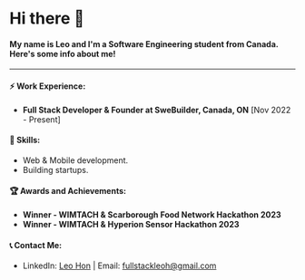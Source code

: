 # Hi there 👋

#### My name is Leo and I'm a Software Engineering student from Canada. Here's some info about me!

---

#### ⚡ Work Experience:
- **Full Stack Developer & Founder at SweBuilder, Canada, ON** [Nov 2022 - Present]

#### 🌱 Skills:
- Web & Mobile development.
- Building startups.

#### 🏆 Awards and Achievements:
- **Winner - WIMTACH & Scarborough Food Network Hackathon 2023**
- **Winner - WIMTACH & Hyperion Sensor Hackathon 2023**

#### 📞 Contact Me:
- LinkedIn: [Leo Hon](https://www.linkedin.com/in/hon-leo-aa12881b2/) | Email: fullstackleoh@gmail.com

